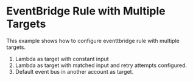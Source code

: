 # EventBridge Rule with Multiple Targets

This example shows how to configure eventtbridge rule with multiple targets.

1. Lambda as target with constant input
2. Lambda as target with matched input and retry attempts configured.
3. Default event bus in another account as target.
